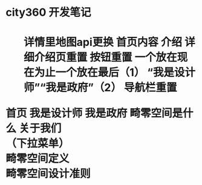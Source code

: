 <h1>city360 开发笔记 <h1>
    <ul>
      <il>详情里地图api更换</il>
      <il>首页内容 介绍</il>
      <il>详细介绍页重置</il>
      <il>按钮重置 一个放在现在为止一个放在最后（1） “我是设计师”“我是政府”（2）</il>
      <il>导航栏重置</il>
    </ul>
    首页 我是设计师 我是政府 畸零空间是什么 关于我们<br>
                            （下拉菜单）<br>
                            畸零空间定义<br>
                            畸零空间设计准则<br>
                            

